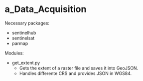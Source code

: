 # a_Data_Acquisition

Necessary packages:
* sentinelhub
* sentinelsat
* parmap

Modules:
* get_extent.py
    * Gets the extent of a raster file and saves it into GeoJSON.
    * Handles differente CRS and provides JSON in WGS84.

